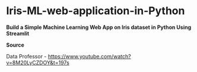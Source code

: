 # Iris-ML-web-application-in-Python

**Build a Simple Machine Learning Web App on Iris dataset in Python Using Streamlit**

**Source**

Data Professor - https://www.youtube.com/watch?v=8M20LyCZDOY&t=197s
